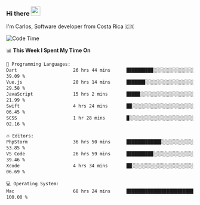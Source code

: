 ### Hi there <img src="https://media.giphy.com/media/hvRJCLFzcasrR4ia7z/giphy.gif" width="25px" height="25px">

I'm Carlos, Software developer from Costa Rica 🇨🇷

[//]: # (<a href="https://app.daily.dev/carum98"><img src="https://github.com/carum98/carum98/blob/main/devcard.svg" width="400" alt="Carlos Umaña Acevedo's Dev Card"/></a>)


<!--START_SECTION:waka-->
![Code Time](http://img.shields.io/badge/Code%20Time-10%2C940%20hrs%205%20mins-blue)

📊 **This Week I Spent My Time On** 

```text
💬 Programming Languages: 
Dart                     26 hrs 44 mins      ██████████░░░░░░░░░░░░░░░   39.09 % 
Vue.js                   20 hrs 14 mins      ███████░░░░░░░░░░░░░░░░░░   29.58 % 
JavaScript               15 hrs 2 mins       █████░░░░░░░░░░░░░░░░░░░░   21.99 % 
Swift                    4 hrs 24 mins       ██░░░░░░░░░░░░░░░░░░░░░░░   06.45 % 
SCSS                     1 hr 28 mins        █░░░░░░░░░░░░░░░░░░░░░░░░   02.16 % 

🔥 Editors: 
PhpStorm                 36 hrs 50 mins      █████████████░░░░░░░░░░░░   53.85 % 
VS Code                  26 hrs 59 mins      ██████████░░░░░░░░░░░░░░░   39.46 % 
Xcode                    4 hrs 34 mins       ██░░░░░░░░░░░░░░░░░░░░░░░   06.69 % 

💻 Operating System: 
Mac                      68 hrs 24 mins      █████████████████████████   100.00 % 
```


<!--END_SECTION:waka-->
